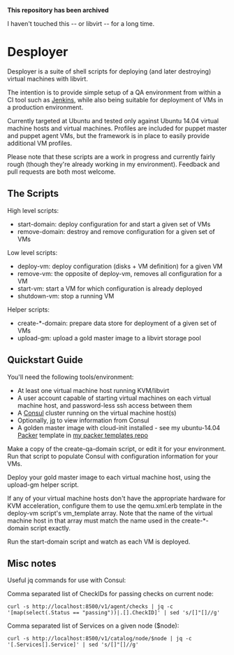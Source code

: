 **This repository has been archived**

I haven't touched this -- or libvirt -- for a long time.

# Desployer

Desployer is a suite of shell scripts for deploying (and later destroying)
virtual machines with libvirt.

The intention is to provide simple setup of a QA environment from within a
CI tool such as [Jenkins](http://jenkins-ci.org), while also being suitable
for deployment of VMs in a production environment.

Currently targeted at Ubuntu and tested only against Ubuntu 14.04 virtual
machine hosts and virtual machines.  Profiles are included for puppet master
and puppet agent VMs, but the framework is in place to easily provide
additional VM profiles.

Please note that these scripts are a work in progress and currently fairly
rough (though they're already working in my environment).  Feedback and
pull requests are both most welcome.

## The Scripts

High level scripts:

* start-domain: deploy configuration for and start a given set of VMs
* remove-domain: destroy and remove configuration for a given set of VMs

Low level scripts:

* deploy-vm: deploy configuration (disks + VM definition) for a given VM
* remove-vm: the opposite of deploy-vm, removes all configuration for a VM
* start-vm: start a VM for which configuration is already deployed
* shutdown-vm: stop a running VM

Helper scripts:

* create-*-domain: prepare data store for deployment of a given set of VMs
* upload-gm: upload a gold master image to a libvirt storage pool

## Quickstart Guide

You'll need the following tools/environment:

* At least one virtual machine host running KVM/libvirt
* A user account capable of starting virtual machines on each virtual machine host, and password-less ssh access between them
* A [Consul](http://consul.io/) cluster running on the virtual machine host(s)
* Optionally, [jq](http://stedolan.github.io/jq/) to view information from Consul
* A golden master image with cloud-init installed - see my ubuntu-14.04 [Packer](http://packer.io) template in [my packer templates repo](https://github.com/mmickan/packer-templates)

Make a copy of the create-qa-domain script, or edit it for your environment.
Run that script to populate Consul with configuration information for your
VMs.

Deploy your gold master image to each virtual machine host, using the
upload-gm helper script.

If any of your virtual machine hosts don't have the appropriate hardware for
KVM acceleration, configure them to use the qemu.xml.erb template in the
deploy-vm script's vm_template array.  Note that the name of the virtual
machine host in that array must match the name used in the create-*-domain
script exactly.

Run the start-domain script and watch as each VM is deployed.

## Misc notes

Useful jq commands for use with Consul:

Comma separated list of CheckIDs for passing checks on current node:
```
curl -s http://localhost:8500/v1/agent/checks | jq -c '[map(select(.Status == "passing"))|.[].CheckID]' | sed 's/[]"[]//g'
```

Comma separated list of Services on a given node ($node):
```
curl -s http://localhost:8500/v1/catalog/node/$node | jq -c '[.Services[].Service]' | sed 's/[]"[]//g'
```

